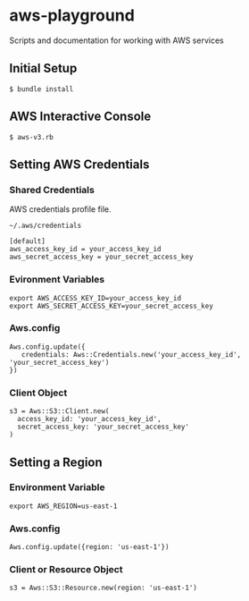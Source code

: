 # aws-playground
Scripts and documentation for working with AWS services

## Initial Setup
```
$ bundle install
```

## AWS Interactive Console
```
$ aws-v3.rb
```

## Setting AWS Credentials

### Shared Credentials
AWS credentials profile file.

```
~/.aws/credentials
```

```
[default]
aws_access_key_id = your_access_key_id
aws_secret_access_key = your_secret_access_key
```

### Evironment Variables
```
export AWS_ACCESS_KEY_ID=your_access_key_id
export AWS_SECRET_ACCESS_KEY=your_secret_access_key
```

### Aws.config
```
Aws.config.update({
   credentials: Aws::Credentials.new('your_access_key_id', 'your_secret_access_key')
})
```

### Client Object
```
s3 = Aws::S3::Client.new(
  access_key_id: 'your_access_key_id',
  secret_access_key: 'your_secret_access_key'
)
```

## Setting a Region

### Environment Variable
```
export AWS_REGION=us-east-1
```

###  Aws.config
```
Aws.config.update({region: 'us-east-1'})
```

### Client or Resource Object
```
s3 = Aws::S3::Resource.new(region: 'us-east-1')
```

